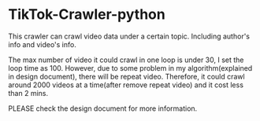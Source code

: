 # TikTok-Crawler-python

This crawler can crawl video data under a certain topic. Including author's info and video's info. 

The max number of video it could crawl in one loop is under 30, I set the loop time as 100. However, due to some problem in my algorithm(explained in design document), there will be repeat video. Therefore, it could crawl around 2000 videos at a time(after remove repeat video) and it cost less than 2 mins. 

PLEASE check the design document for more information. 
